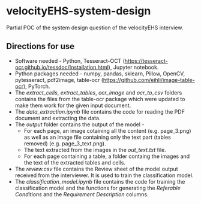 # velocityEHS-system-design
Partial POC of the system design question of the velocityEHS interview.

## Directions for use
- Software needed - Python, Tesseract-OCT (https://tesseract-ocr.github.io/tessdoc/Installation.html), Jupyter notebook.
- Python packages needed - numpy, pandas, sklearn, Pillow, OpenCV, pytesseract, pdf2image, table-ocr (https://github.com/eihli/image-table-ocr), PyTorch.
- The _extract_cells_, _extract_tables_, _ocr_image_ and _ocr_to_csv_ folders contains the files from the table-ocr package which were updated to make them work for the given input document.
- The _data_extraction.ipynb_ file contains the code for reading the PDF document and extracting the data.
- The _output_ folder contains the output of the model - 
  - For each page, an image cotaining all the content (e.g. page_3.png) as well as an image file containing only the text part (tables removed) (e.g. page_3_text.png).
  - The text extracted from the images in the _out_text.txt_ file.
  - For each page containing a table, a folder containg the images and the text of the extracted tables and cells.
- The _review.csv_ file contains the Review sheet of the model output received from the interviewer. It is used to train the classification model.
- The _classification_model.ipynb_ file contains the code for training the classification model and the functions for generating the _Referable Conditions_ and the _Requirement Description_ columns.
